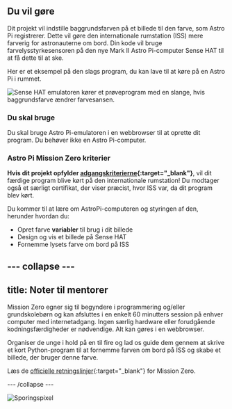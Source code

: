 ## Du vil gøre

Dit projekt vil indstille baggrundsfarven på et billede til den farve, som Astro Pi registrerer. Dette vil gøre den internationale rumstation (ISS) mere farverig for astronauterne om bord. Din kode vil bruge farvelysstyrkesensoren på den nye Mark II Astro Pi-computer Sense HAT til at få dette til at ske.

Her er et eksempel på den slags program, du kan lave til at køre på en Astro Pi i rummet.

![Sense HAT emulatoren kører et prøveprogram med en slange, hvis baggrundsfarve ændrer farvesansen.](images/finished.gif)

### Du skal bruge

Du skal bruge Astro Pi-emulatoren i en webbrowser til at oprette dit program. Du behøver ikke en Astro Pi-computer.

### Astro Pi Mission Zero kriterier

**Hvis dit projekt opfylder [adgangskriterierne](https://astro-pi.org/da/mission-zero/eligibility){:target="_blank"}**, vil dit færdige program blive kørt på den internationale rumstation! Du modtager også et særligt certifikat, der viser præcist, hvor ISS var, da dit program blev kørt.

Du kommer til at lære om AstroPi-computeren og styringen af den, herunder hvordan du:
+ Opret farve **variabler** til brug i dit billede
+ Design og vis et billede på Sense HAT
+ Fornemme lysets farve om bord på ISS

--- collapse ---
---
title: Noter til mentorer
---

Mission Zero egner sig til begyndere i programmering og/eller grundskolebørn og kan afsluttes i en enkelt 60 minutters session på enhver computer med internetadgang. Ingen særlig hardware eller forudgående kodningsfærdigheder er nødvendige. Alt kan gøres i en webbrowser.

Organiser de unge i hold på en til fire og lad os guide dem gennem at skrive et kort Python-program til at fornemme farven om bord på ISS og skabe et billede, der bruger denne farve.

Læs de [officielle retningslinjer](https://astro-pi.org/da/mission-zero/guidelines){:target="_blank"} for Mission Zero.

--- /collapse ---

![Sporingspixel](https://code.org/api/hour/begin_raspberrypi_astropi.png)
